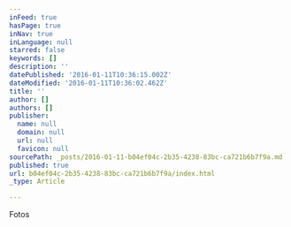 ```yaml
---
inFeed: true
hasPage: true
inNav: true
inLanguage: null
starred: false
keywords: []
description: ''
datePublished: '2016-01-11T10:36:15.002Z'
dateModified: '2016-01-11T10:36:02.462Z'
title: ''
author: []
authors: []
publisher:
  name: null
  domain: null
  url: null
  favicon: null
sourcePath: _posts/2016-01-11-b04ef04c-2b35-4238-83bc-ca721b6b7f9a.md
published: true
url: b04ef04c-2b35-4238-83bc-ca721b6b7f9a/index.html
_type: Article

---
```

Fotos